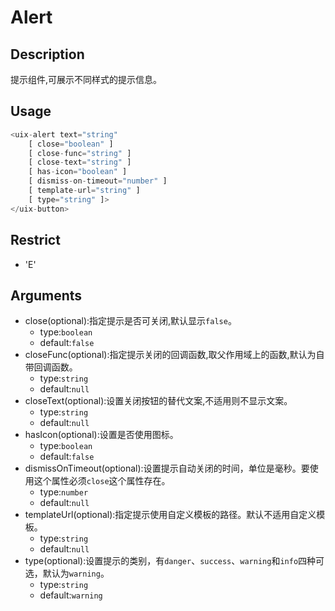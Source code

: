 # Alert
## Description
提示组件,可展示不同样式的提示信息。

## Usage

``` javascript
<uix-alert text="string"
    [ close="boolean" ]
    [ close-func="string" ]
    [ close-text="string" ]
    [ has-icon="boolean" ]
    [ dismiss-on-timeout="number" ]
    [ template-url="string" ]
    [ type="string" ]>
</uix-button>
```
## Restrict
- 'E'

## Arguments

- close(optional):指定提示是否可关闭,默认显示`false`。
    - type:`boolean`
    - default:`false`
- closeFunc(optional):指定提示关闭的回调函数,取父作用域上的函数,默认为自带回调函数。
    - type:`string`
    - default:`null`
- closeText(optional):设置关闭按钮的替代文案,不适用则不显示文案。
    - type:`string`
    - default:`null`
- hasIcon(optional):设置是否使用图标。
    - type:`boolean`
    - default:`false`
- dismissOnTimeout(optional):设置提示自动关闭的时间，单位是毫秒。要使用这个属性必须`close`这个属性存在。
    - type:`number`
    - default:`null`
- templateUrl(optional):指定提示使用自定义模板的路径。默认不适用自定义模板。
    - type:`string`
    - default:`null`
- type(optional):设置提示的类别，有`danger`、`success`、`warning`和`info`四种可选，默认为`warning`。
    - type:`string`
    - default:`warning`